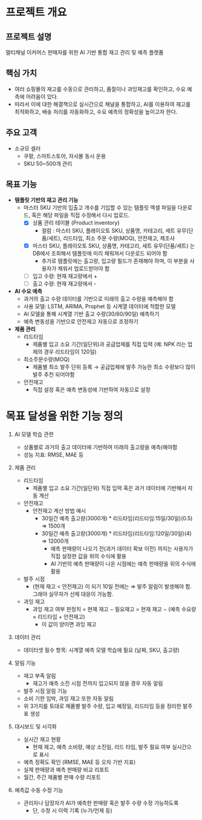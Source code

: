 # 프로젝트 개요

## 프로젝트 설명

멀티채널 이커머스 판매자를 위한 AI 기반 통합 재고 관리 및 예측 플랫폼

## 핵심 가치

- 여러 쇼핑몰의 재고를 수동으로 관리하고, 품절이나 과잉재고를 확인하고, 수요 예측에 어려움이 있다.
- 따라서 이에 대한 해결책으로 실시간으로 채널을 통합하고, AI를 이용하여 재고를 최적화하고, 배송 처리를 자동화하고, 수요 예측의 정확성을 높이고자 한다.

## 주요 고객

- 소규모 셀러
    - 쿠팡, 스마트스토어, 자사몰 동시 운용
    - SKU 50~500개 관리

## 목표 기능

- **템플릿 기반의 재고 관리 기능**
    - 마스터 SKU 기반의 입출고 개수를 기입할 수 있는 템플릿 엑셀 파일을 다운로드, 혹은 해당 파일을 직접 수정해서 다시 업로드.
        - [x]  상품 관리 테이블 (Product inventory)
            - 컬럼 : 마스터 SKU, 플레이오토 SKU, 상품명, 카테고리, 세트 유무(단품/세트), 리드타임, 최소 주문 수량(MOQ), 안전재고, 제조사
        - [x]  마스터 SKU, 플레이오토 SKU, 상품명, 카테고리, 세트 유무(단품/세트) 는 DB에서 조회해서 템플릿에 미리 채워져서 다운로드 되어야 함
            - 추가로 템플릿에는 출고량, 입고량 필드가 존재해야 하며, 이 부분을 사용자가 채워서 업로드받아야 함
        - [ ]  입고 수량: 현재 재고량에서 +
        - [ ]  출고 수량: 현재 재고량에서 -
- **AI 수요 예측**
    - 과거의 출고 수량 데이터를 기반으로 미래의 출고 수량을 예측해야 함
    - 사용 모델: LSTM, ARIMA, Prophet 등 시계열 데이터에 적합한 모델
    - AI 모델을 통해 시계열 기반 출고 수량(30/60/90일) 예측하기
    - 예측 변동성을 기반으로 안전재고 자동으로 조정하기
- **제품 관리**
    - 리드타임
        - 제품별 입고 소요 기간(일단위)과 공급업체를 직접 입력 (예: NPK 라는 업체의 경우 리드타임이 120일)
    - 최소주문수량(MOQ)
        - 제품별 최소 발주 단위 등록 → 공급업체에 발주 가능한 최소 수량보다 많이 발주 추천 되어야함
    - 안전재고
        - 직접 설정 혹은 예측 변동성에 기반하여 자동으로 설정

# 목표 달성을 위한 기능 정의

1. AI 모델 학습 관련
    - 상품별로 과거의 출고 데이터에 기반하여 미래의 출고량을 예측(해야함
    - 성능 지표: RMSE, MAE 등

1. 제품 관리
    - 리드타임
        - 제품별 입고 소요 기간(일단위) 직접 입력 혹은 과거 데이터에 기반해서 자동 계산
    - 안전재고
        - 안전재고 계산 방법 예시
            - 30일간 예측 출고량(3000개) * 리드타임(리드타임:15일/30일)(0.5) ⇒ 1500개
            - 30일간 예측 출고량(3000개) * 리드타임(리드타임:120일/30일)(4) ⇒ 12000개
                - 예측 판매량이 나오기 전(과거 데이터 확보 이전) 까지는 사용자가 직접 설정한 값을 위의 수식에 활용
                - AI 기반의 예측 판매량이 나온 시점에는 예측 판매량을 위의 수식에 활용
    - 발주 시점
        - (현재 재고 < 안전재고) 이 되기 10일 전에는 ⇒ 발주 알림이 발생해야 함. 그래야 실무자가 선제 대응이 가능함.
    - 과잉 재고
        - 과잉 재고 여부 판정치 = 현재 재고 − 필요재고 = 현재 재고 − (예측 수요량 × 리드타임 + 안전재고)
            - 이 값이 양이면 과잉 재고
        
2. 데이터 관리
    - 데이터셋 필수 항목: 시계열 예측 모델 학습에 필요 (날짜, SKU, 출고량)

1. 알림 기능
    - 재고 부족 알림
        - 재고가 예측 소진 시점 전까지 입고되지 않을 경우 자동 알림
    - 발주 시점 알림 기능
    - 소비 기한 임박, 과잉 재고 또한 자동 알림
    - 위 3가지를 토대로 제품별 발주 수량, 입고 예정일, 리드타임 등을 정리한 발주표 생성

1. 대시보드 및 시각화
    - 실시간 재고 현황
        - 현재 재고, 예측 소비량, 예상 소진일, 리드 타임, 발주 필요 여부 실시간으로 표시
    - 예측 정확도 확인 (RMSE, MAE 등 오차 기반 지표)
    - 실제 판매량과 예측 판매량 비교 리포트
    - 월간, 주간 제품별 판매 수량 리포트

1. 예측값 수동 수정 기능
    - 관리자나 담장자가 AI가 예측한 판매량 혹은 발주 수량 수정 가능하도록
        - 단, 수정 시 이력 기록 (누가/언제 등)